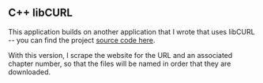 ## C++ libCURL

This application builds on another application that I wrote that uses libCURL -- you can find the project [source code here](https://github.com/brian-chau/cpp_curl).

With this version, I scrape the website for the URL and an associated chapter number, so that the files will be named in order that they are downloaded.
